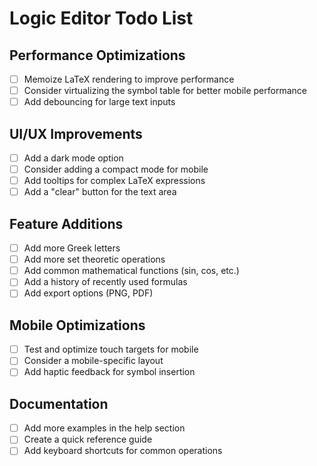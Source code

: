 # Logic Editor Todo List

## Performance Optimizations
- [ ] Memoize LaTeX rendering to improve performance
- [ ] Consider virtualizing the symbol table for better mobile performance
- [ ] Add debouncing for large text inputs

## UI/UX Improvements
- [ ] Add a dark mode option
- [ ] Consider adding a compact mode for mobile
- [ ] Add tooltips for complex LaTeX expressions
- [ ] Add a "clear" button for the text area

## Feature Additions
- [ ] Add more Greek letters
- [ ] Add more set theoretic operations
- [ ] Add common mathematical functions (sin, cos, etc.)
- [ ] Add a history of recently used formulas
- [ ] Add export options (PNG, PDF)

## Mobile Optimizations
- [ ] Test and optimize touch targets for mobile
- [ ] Consider a mobile-specific layout
- [ ] Add haptic feedback for symbol insertion

## Documentation
- [ ] Add more examples in the help section
- [ ] Create a quick reference guide
- [ ] Add keyboard shortcuts for common operations 